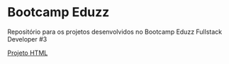 # Bootcamp Eduzz

Repositório para os projetos desenvolvidos no Bootcamp Eduzz Fullstack Developer #3

[Projeto HTML](https://github.com/douleal/Bootcamp-Eduzz/tree/main/Projeto%20HTML)
